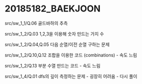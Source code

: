 # 20185182_BAEKJOON

src/sw_1_1/Q.06 골드바하의 추측

src/sw_1_2/Q.03 1,2,3을 이용해 숫자 만드는 가지 수

src/sw_1_2/Q.04,Q.05 다음 순열/이전 순열 구하는 문제

src/sw_1_2/Q.10,Q.12 조합을 이용한 코드 (combinations) - 속도 느림

src/sw_1_2/Q.13 부분 수열 만드는 코드 - 속도 느림 

src/sw_1_4/Q.01 dfs의 깊이 측정하는 문제 - 굉장히 어려움 - 다시 풀이
